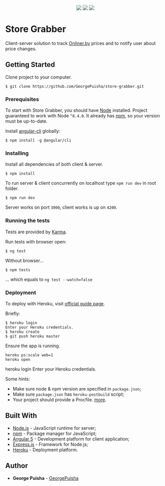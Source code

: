 
<p align="center">
    <a href="https://codeclimate.com/github/GeorgePuisha/store-grabber/maintainability"><img src="https://api.codeclimate.com/v1/badges/5c5e3af606dde6d42af8/maintainability" /></a>
    <a class="badge-align" href="https://www.codacy.com/app/GeorgePuisha/store-grabber?utm_source=github.com&amp;utm_medium=referral&amp;utm_content=GeorgePuisha/store-grabber&amp;utm_campaign=Badge_Grade"><img src="https://api.codacy.com/project/badge/Grade/db94870597bf4c929e7167f8d779d8c0"/></a>
    <a href="https://circleci.com/gh/GeorgePuisha/store-grabber"><img src="https://circleci.com/gh/GeorgePuisha/store-grabber/tree/master.svg?style=shield" /></a>
</p>

# Store Grabber

Client-server solution to track [Onliner.by](https://catalog.onliner.by/) prices and to notify user about price changes.


## Getting Started

Clone project to your computer.

```
$ git clone https://github.com/GeorgePuisha/store-grabber.git
```
### Prerequisites

To start with Store Grabber, you should have [Node](https://nodejs.org/en/download/package-manager/) installed. Project guaranteed to work with Node `^8.4.0`. It already has [npm](https://github.com/npm/npm), so your version must be up-to-date.

Install [angular-cli](https://github.com/angular/angular-cli) globally:

```
$ npm install -g @angular/cli
```

### Installing

Install all dependencies of both client & server.

```
$ npm install
```

To run server & client concurrently on localhost type `npm run dev` in root folder.

```
$ npm run dev
```

Server works on port `3000`, client works is up on `4200`.

### Running the tests

Tests are provided by [Karma](https://karma-runner.github.io/1.0/index.html).

Run tests with browser open:

```
$ ng test
```

Without browser...

```
$ npm tests
```

... which equals to `ng test --watch=false`

### Deployment

To deploy with Heroku, visit [official guide page](https://devcenter.heroku.com/articles/git).

Briefly:

```
$ heroku login
Enter your Heroku credentials.
$ heroku create
$ git push heroku master
```

Ensure the app is running.

```
heroku ps:scale web=1
heroku open
```

heroku login
Enter your Heroku credentials.

Some hints:

* Make sure node & npm version are specified in `package.json`;
* Make sure `package.json` has `heroku-postbuild` script;
* Your project should provide a Procfile. [more](https://devcenter.heroku.com/articles/getting-started-with-nodejs#define-a-procfile).


## Built With

* [Node.js](https://github.com/nodejs/node) - JavaScript runtime for server;
* [npm](https://github.com/npm/npm) - Package manager for JavaScript;
* [Angular 5](https://github.com/angular/angular) - Development platform for client application;
* [Express.js](https://github.com/expressjs/express) - Framework for Node.js;
* [Heroku](https://www.heroku.com/home) - Deployment platform.

## Author

* **George Puisha** - [GeorgePuisha](https://github.com/GeorgePuisha)

